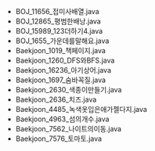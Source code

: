 - BOJ_11656_접미사배열.java
- BOJ_12865_평범한배낭.java
- BOJ_15989_123더하기4.java
- BOJ_1655_가운데를말해요.java
- Baekjoon_1019_책페이지.java
- Baekjoon_1260_DFS와BFS.java
- Baekjoon_16236_아기상어.java
- Baekjoon_1697_숨바꼭질.java
- Baekjoon_2630_색종이만들기.java
- Baekjoon_2636_치즈.java
- Baekjoon_4485_녹색옷입은애가젤다지.java
- Baekjoon_4963_섬의개수.java
- Baekjoon_7562_나이트의이동.java
- Baekjoon_7576_토마토.java
